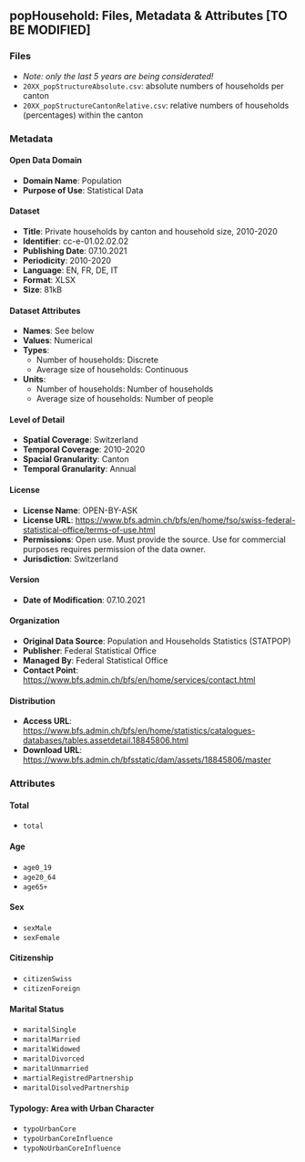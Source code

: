 ## popHousehold: Files, Metadata & Attributes [TO BE MODIFIED]

### **Files**
- *Note: only the last 5 years are being considerated!*
- ```20XX_popStructureAbsolute.csv```: absolute numbers of households per canton
- ```20XX_popStructureCantonRelative.csv```: relative numbers of households (percentages) within the canton

### Metadata

#### Open Data Domain
- **Domain Name**: Population
- **Purpose of Use**: Statistical Data

#### Dataset
- **Title**: Private households by canton and household size, 2010-2020
- **Identifier**: cc-e-01.02.02.02
- **Publishing Date**: 07.10.2021
- **Periodicity**: 2010-2020
- **Language**: EN, FR, DE, IT
- **Format**: XLSX
- **Size**: 81kB

#### Dataset Attributes
- **Names**: See below
- **Values**: Numerical
- **Types**:
  - Number of households: Discrete
  - Average size of households: Continuous
- **Units**: 
  - Number of households: Number of households
  - Average size of households: Number of people

#### Level of Detail
- **Spatial Coverage**: Switzerland
- **Temporal Coverage**: 2010-2020
- **Spacial Granularity**: Canton
- **Temporal Granularity**: Annual

#### License
- **License Name**: OPEN-BY-ASK
- **License URL**: https://www.bfs.admin.ch/bfs/en/home/fso/swiss-federal-statistical-office/terms-of-use.html
- **Permissions**: Open use. Must provide the source. Use for commercial purposes requires permission of the data owner.
- **Jurisdiction**: Switzerland

#### Version
- **Date of Modification**: 07.10.2021

#### Organization
- **Original Data Source**: Population and Households Statistics (STATPOP)
- **Publisher**: Federal Statistical Office
- **Managed By**: Federal Statistical Office
- **Contact Point**: https://www.bfs.admin.ch/bfs/en/home/services/contact.html

#### Distribution
- **Access URL**: https://www.bfs.admin.ch/bfs/en/home/statistics/catalogues-databases/tables.assetdetail.18845806.html
- **Download URL**: https://www.bfs.admin.ch/bfsstatic/dam/assets/18845806/master

### Attributes

#### Total
- ```total```

#### Age
- ```age0_19```
- ```age20_64```
- ```age65+```

#### Sex
- ```sexMale```
- ```sexFemale``` 

#### Citizenship
- ```citizenSwiss```
- ```citizenForeign``` 

#### Marital Status
- ```maritalSingle```
- ```maritalMarried```
- ```maritalWidowed```
- ```maritalDivorced```
- ```maritalUnmarried```
- ```martialRegistredPartnership```
- ```maritalDisolvedPartnership```

#### Typology: Area with Urban Character
- ```typoUrbanCore```
- ```typoUrbanCoreInfluence```
- ```typoNoUrbanCoreInfluence```
